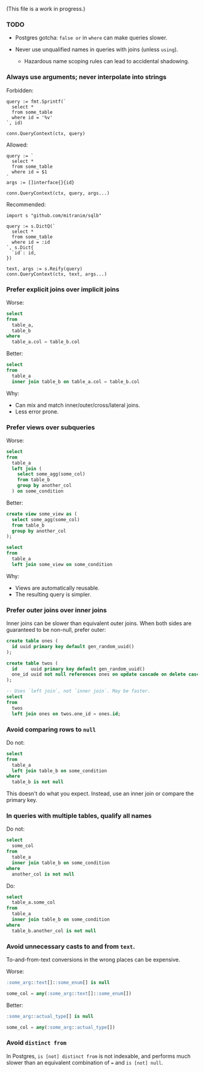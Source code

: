 (This file is a work in progress.)

### TODO

* Postgres gotcha: `false or` in `where` can make queries slower.

* Never use unqualified names in queries with joins (unless `using`).

  * Hazardous name scoping rules can lead to accidental shadowing.

### Always use arguments; never interpolate into strings

Forbidden:

```golang
query := fmt.Sprintf(`
  select *
  from some_table
  where id = '%v'
`, id)

conn.QueryContext(ctx, query)
```

Allowed:

```golang
query := `
  select *
  from some_table
  where id = $1
`
args := []interface{}{id}

conn.QueryContext(ctx, query, args...)
```

Recommended:

```golang
import s "github.com/mitranim/sqlb"

query := s.DictQ(`
  select *
  from some_table
  where id = :id
`, s.Dict{
  `id`: id,
})

text, args := s.Reify(query)
conn.QueryContext(ctx, text, args...)
```

### Prefer explicit joins over implicit joins

Worse:

```sql
select
from
  table_a,
  table_b
where
  table_a.col = table_b.col
```

Better:

```sql
select
from
  table_a
  inner join table_b on table_a.col = table_b.col
```

Why:

* Can mix and match inner/outer/cross/lateral joins.
* Less error prone.

### Prefer views over subqueries

Worse:

```sql
select
from
  table_a
  left join (
    select some_agg(some_col)
    from table_b
    group by another_col
  ) on some_condition
```

Better:

```sql
create view some_view as (
  select some_agg(some_col)
  from table_b
  group by another_col
);

select
from
  table_a
  left join some_view on some_condition
```

Why:

* Views are automatically reusable.
* The resulting query is simpler.

### Prefer outer joins over inner joins

Inner joins can be slower than equivalent outer joins. When both sides are guaranteed to be non-null, prefer outer:

```sql
create table ones (
  id uuid primary key default gen_random_uuid()
);

create table twos (
  id     uuid primary key default gen_random_uuid()
  one_id uuid not null references ones on update cascade on delete cascade
);

-- Uses `left join`, not `inner join`. May be faster.
select
from
  twos
  left join ones on twos.one_id = ones.id;
```

### Avoid comparing rows to `null`

Do not:

```sql
select
from
  table_a
  left join table_b on some_condition
where
  table_b is not null
```

This doesn't do what you expect. Instead, use an inner join or compare the primary key.

### In queries with multiple tables, qualify all names

Do not:

```sql
select
  some_col
from
  table_a
  inner join table_b on some_condition
where
  another_col is not null
```

Do:

```sql
select
  table_a.some_col
from
  table_a
  inner join table_b on some_condition
where
  table_b.another_col is not null
```

### Avoid unnecessary casts to and from `text`.

To-and-from-text conversions in the wrong places can be expensive.

Worse:

```sql
:some_arg::text[]::some_enum[] is null

some_col = any(:some_arg::text[]::some_enum[])
```

Better:

```sql
:some_arg::actual_type[] is null

some_col = any(:some_arg::actual_type[])
```

### Avoid `distinct from`

In Postgres, `is [not] distinct from` is not indexable, and performs much slower than an equivalent combination of `=` and `is [not] null`.
